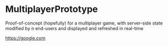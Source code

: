 # MultiplayerPrototype
Proof-of-concept (hopefully) for a multiplayer game, with server-side state modified by n end-users and displayed and refreshed in real-time

https://google.com

